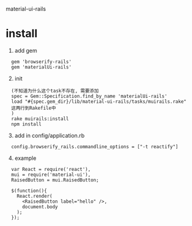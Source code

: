 material-ui-rails

install
=====
1. add gem
```
  gem 'browserify-rails'
  gem 'materialUi-rails'
```

2. init
```
  (不知道为什么这个task不存在, 需要添加
  spec = Gem::Specification.find_by_name 'materialUi-rails'
  load "#{spec.gem_dir}/lib/material-ui-rails/tasks/muirails.rake"
  这两行到Rakefile中
  )
  rake muirails:install
  npm install
```

3. add in config/application.rb
```
  config.browserify_rails.commandline_options = ["-t reactify"]
```

4. example
```
  var React = require('react'),
  mui = require('material-ui'),
  RaisedButton = mui.RaisedButton;

  $(function(){
    React.render(
      <RaisedButton label="hello" />,
      document.body
    );
  });
```
